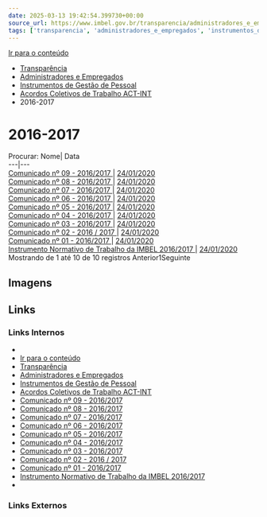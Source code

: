 ```yaml
---
date: 2025-03-13 19:42:54.399730+00:00
source_url: https://www.imbel.gov.br/transparencia/administradores_e_empregados/instrumentos_de_gestao_de_pessoal/acordos_coletivos_de_trabalho_act_int/2016_2017
tags: ['transparencia', 'administradores_e_empregados', 'instrumentos_de_gestao_de_pessoal', 'acordos_coletivos_de_trabalho_act_int']
---
```


[](https://www.imbel.gov.br/transparencia/administradores_e_empregados/instrumentos_de_gestao_de_pessoal/acordos_coletivos_de_trabalho_act_int/2016_2017)
[Ir para o conteúdo](https://www.imbel.gov.br/transparencia/administradores_e_empregados/instrumentos_de_gestao_de_pessoal/acordos_coletivos_de_trabalho_act_int/2016_2017#conteudo)
  * [ Transparência](https://www.imbel.gov.br/transparencia)
  * [ Administradores e Empregados](https://www.imbel.gov.br/transparencia/administradores_e_empregados)
  * [ Instrumentos de Gestão de Pessoal](https://www.imbel.gov.br/transparencia/administradores_e_empregados/instrumentos_de_gestao_de_pessoal)
  * [ Acordos Coletivos de Trabalho ACT-INT](https://www.imbel.gov.br/transparencia/administradores_e_empregados/instrumentos_de_gestao_de_pessoal/acordos_coletivos_de_trabalho_act_int)
  * 2016-2017


# 2016-2017
Procurar:
Nome| Data  
---|---  
[ Comunicado nº 09 - 2016/2017 ](https://www.imbel.gov.br/storage/transparencia/1682428395.pdf) | [24/01/2020](https://www.imbel.gov.br/storage/transparencia/1682428395.pdf)  
[ Comunicado nº 08 - 2016/2017 ](https://www.imbel.gov.br/storage/transparencia/1682428755.pdf) | [24/01/2020](https://www.imbel.gov.br/storage/transparencia/1682428755.pdf)  
[ Comunicado nº 07 - 2016/2017 ](https://www.imbel.gov.br/storage/transparencia/1682429230.pdf) | [24/01/2020](https://www.imbel.gov.br/storage/transparencia/1682429230.pdf)  
[ Comunicado nº 06 - 2016/2017 ](https://www.imbel.gov.br/storage/transparencia/1682429338.pdf) | [24/01/2020](https://www.imbel.gov.br/storage/transparencia/1682429338.pdf)  
[ Comunicado nº 05 - 2016/2017 ](https://www.imbel.gov.br/storage/transparencia/1682505415.pdf) | [24/01/2020](https://www.imbel.gov.br/storage/transparencia/1682505415.pdf)  
[ Comunicado nº 04 - 2016/2017 ](https://www.imbel.gov.br/storage/transparencia/1682505538.pdf) | [24/01/2020](https://www.imbel.gov.br/storage/transparencia/1682505538.pdf)  
[ Comunicado nº 03 - 2016/2017 ](https://www.imbel.gov.br/storage/transparencia/1682505654.pdf) | [24/01/2020](https://www.imbel.gov.br/storage/transparencia/1682505654.pdf)  
[ Comunicado nº 02 - 2016 / 2017 ](https://www.imbel.gov.br/storage/transparencia/1682505866.pdf) | [24/01/2020](https://www.imbel.gov.br/storage/transparencia/1682505866.pdf)  
[ Comunicado nº 01 - 2016/2017 ](https://www.imbel.gov.br/storage/transparencia/1682506011.pdf) | [24/01/2020](https://www.imbel.gov.br/storage/transparencia/1682506011.pdf)  
[ Instrumento Normativo de Trabalho da IMBEL 2016/2017 ](https://www.imbel.gov.br/storage/transparencia/1682506177.pdf) | [24/01/2020](https://www.imbel.gov.br/storage/transparencia/1682506177.pdf)  
Mostrando de 1 até 10 de 10 registros
Anterior1Seguinte
[ ](https://www.imbel.gov.br/transparencia/administradores_e_empregados/instrumentos_de_gestao_de_pessoal/acordos_coletivos_de_trabalho_act_int/2016_2017#home)


## Imagens



## Links

### Links Internos

- [](https://www.imbel.gov.br/transparencia/administradores_e_empregados/instrumentos_de_gestao_de_pessoal/acordos_coletivos_de_trabalho_act_int/2016_2017)
- [Ir para o conteúdo](https://www.imbel.gov.br/transparencia/administradores_e_empregados/instrumentos_de_gestao_de_pessoal/acordos_coletivos_de_trabalho_act_int/2016_2017#conteudo)
- [Transparência](https://www.imbel.gov.br/transparencia)
- [Administradores e Empregados](https://www.imbel.gov.br/transparencia/administradores_e_empregados)
- [Instrumentos de Gestão de Pessoal](https://www.imbel.gov.br/transparencia/administradores_e_empregados/instrumentos_de_gestao_de_pessoal)
- [Acordos Coletivos de Trabalho ACT-INT](https://www.imbel.gov.br/transparencia/administradores_e_empregados/instrumentos_de_gestao_de_pessoal/acordos_coletivos_de_trabalho_act_int)
- [Comunicado nº 09 - 2016/2017](https://www.imbel.gov.br/storage/transparencia/1682428395.pdf)
- [Comunicado nº 08 - 2016/2017](https://www.imbel.gov.br/storage/transparencia/1682428755.pdf)
- [Comunicado nº 07 - 2016/2017](https://www.imbel.gov.br/storage/transparencia/1682429230.pdf)
- [Comunicado nº 06 - 2016/2017](https://www.imbel.gov.br/storage/transparencia/1682429338.pdf)
- [Comunicado nº 05 - 2016/2017](https://www.imbel.gov.br/storage/transparencia/1682505415.pdf)
- [Comunicado nº 04 - 2016/2017](https://www.imbel.gov.br/storage/transparencia/1682505538.pdf)
- [Comunicado nº 03 - 2016/2017](https://www.imbel.gov.br/storage/transparencia/1682505654.pdf)
- [Comunicado nº 02 - 2016 / 2017](https://www.imbel.gov.br/storage/transparencia/1682505866.pdf)
- [Comunicado nº 01 - 2016/2017](https://www.imbel.gov.br/storage/transparencia/1682506011.pdf)
- [Instrumento Normativo de Trabalho da IMBEL 2016/2017](https://www.imbel.gov.br/storage/transparencia/1682506177.pdf)
- [](https://www.imbel.gov.br/transparencia/administradores_e_empregados/instrumentos_de_gestao_de_pessoal/acordos_coletivos_de_trabalho_act_int/2016_2017#home)

### Links Externos



